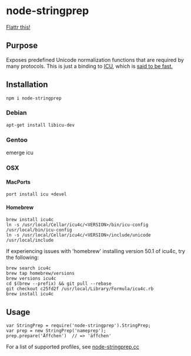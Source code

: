 # node-stringprep #

[Flattr this!](https://flattr.com/thing/44598/node-stringprep)

## Purpose ##

Exposes predefined Unicode normalization functions that are required by many protocols. This is just a binding to [ICU](http://icu-project.org/), which is [said to be fast.](http://ayena.de/node/74)

## Installation ##

    npm i node-stringprep
    
### Debian ###

    apt-get install libicu-dev

### Gentoo ###

emerge icu

### OSX ###
#### MacPorts ####
    port install icu +devel

#### Homebrew ####
    brew install icu4c
    ln -s /usr/local/Cellar/icu4c/<VERSION>/bin/icu-config /usr/local/bin/icu-config
    ln -s /usr/local/Cellar/icu4c/<VERSION>/include/unicode /usr/local/include

If experiencing issues with 'homebrew' installing version 50.1 of icu4c, try the following:

    brew search icu4c
    brew tap homebrew/versions
    brew versions icu4c
    cd $(brew --prefix) && git pull --rebase
    git checkout c25fd2f /usr/local/Library/Formula/icu4c.rb
    brew install icu4c
    
## Usage ##

    var StringPrep = require('node-stringprep').StringPrep;
    var prep = new StringPrep('nameprep');
    prep.prepare('Äffchen')  // => 'äffchen'

For a list of supported profiles, see [node-stringprep.cc](http://github.com/astro/node-stringprep/blob/master/node-stringprep.cc#L160)
